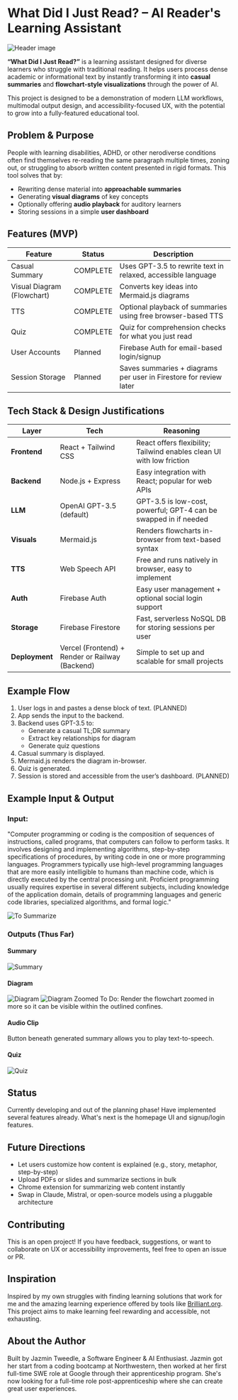 # What Did I Just Read? – AI Reader's Learning Assistant

![Header image](client/src/assets/header.png)

**“What Did I Just Read?”** is a learning assistant designed for diverse learners who struggle with traditional reading. It helps users process dense academic or informational text by instantly transforming it into **casual summaries** and **flowchart-style visualizations** through the power of AI.

This project is designed to be a demonstration of modern LLM workflows, multimodal output design, and accessibility-focused UX, with the potential to grow into a fully-featured educational tool.

## Problem & Purpose

People with learning disabilities, ADHD, or other nerodiverse conditions often find themselves re-reading the same paragraph multiple times, zoning out, or struggling to absorb written content presented in rigid formats. This tool solves that by:

- Rewriting dense material into **approachable summaries**
- Generating **visual diagrams** of key concepts
- Optionally offering **audio playback** for auditory learners
- Storing sessions in a simple **user dashboard**

## Features (MVP)

| Feature                 | Status  | Description                                                                 |
|------------------------|---------|-----------------------------------------------------------------------------|
| Casual Summary       | COMPLETE | Uses GPT-3.5 to rewrite text in relaxed, accessible language               |
| Visual Diagram (Flowchart) | COMPLETE | Converts key ideas into Mermaid.js diagrams                                |
| TTS      | COMPLETE | Optional playback of summaries using free browser-based TTS      |
| Quiz        | COMPLETE | Quiz for comprehension checks for what you just read                                 |
| User Accounts        | Planned | Firebase Auth for email-based login/signup                                 |
| Session Storage      | Planned | Saves summaries + diagrams per user in Firestore for review later          |

## Tech Stack & Design Justifications

| Layer        | Tech                          | Reasoning                                                                 |
|--------------|-------------------------------|---------------------------------------------------------------------------|
| **Frontend** | React + Tailwind CSS          | React offers flexibility; Tailwind enables clean UI with low friction     |
| **Backend**  | Node.js + Express             | Easy integration with React; popular for web APIs                         |
| **LLM**      | OpenAI GPT-3.5 (default) | GPT-3.5 is low-cost, powerful; GPT-4 can be swapped in if needed         |
| **Visuals**  | Mermaid.js                    | Renders flowcharts in-browser from text-based syntax                      |
| **TTS**      | Web Speech API | Free and runs natively in browser, easy to implement                     |
| **Auth**     | Firebase Auth                 | Easy user management + optional social login support                      |
| **Storage**  | Firebase Firestore            | Fast, serverless NoSQL DB for storing sessions per user                  |
| **Deployment** | Vercel (Frontend) + Render or Railway (Backend) | Simple to set up and scalable for small projects                       |

## Example Flow

1. User logs in and pastes a dense block of text. (PLANNED)
2. App sends the input to the backend.
3. Backend uses GPT-3.5 to:
   - Generate a casual TL;DR summary
   - Extract key relationships for diagram
   - Generate quiz questions
4. Casual summary is displayed.
5. Mermaid.js renders the diagram in-browser.
6. Quiz is generated.
7. Session is stored and accessible from the user’s dashboard. (PLANNED)

## Example Input & Output

### Input:
"Computer programming or coding is the composition of sequences of instructions, called programs, that computers can follow to perform tasks. It involves designing and implementing algorithms, step-by-step specifications of procedures, by writing code in one or more programming languages. Programmers typically use high-level programming languages that are more easily intelligible to humans than machine code, which is directly executed by the central processing unit. Proficient programming usually requires expertise in several different subjects, including knowledge of the application domain, details of programming languages and generic code libraries, specialized algorithms, and formal logic."

![To Summarize](client/src/assets/tosummarize.png)

### Outputs (Thus Far)

#### Summary
![Summary](https://github.com/jtweedle1/what-did-i-just-read/blob/main/client/src/assets/summary.png?raw=true)

#### Diagram
![Diagram](client/src/assets/flowchart.png)
![Diagram Zoomed](client/src/assets/flowchartzoom.png)
To Do: Render the flowchart zoomed in more so it can be visible within the outlined confines.

#### Audio Clip
Button beneath generated summary allows you to play text-to-speech.

#### Quiz
![Quiz](client/src/assets/quiz.png)

## Status
Currently developing and out of the planning phase! Have implemented several features already. What's next is the homepage UI and signup/login features.

## Future Directions

- Let users customize how content is explained (e.g., story, metaphor, step-by-step)  
- Upload PDFs or slides and summarize sections in bulk  
- Chrome extension for summarizing web content instantly  
- Swap in Claude, Mistral, or open-source models using a pluggable architecture 

## Contributing

This is an open project! If you have feedback, suggestions, or want to collaborate on UX or accessibility improvements, feel free to open an issue or PR.

## Inspiration

Inspired by my own struggles with finding learning solutions that work for me and the amazing learning experience offered by tools like [Brilliant.org](https://brilliant.org). This project aims to make learning feel rewarding and accessible, not exhausting.

## About the Author

Built by Jazmin Tweedle, a Software Engineer & AI Enthusiast. Jazmin got her start from a coding bootcamp at Northwestern, then worked at her first full-time SWE role at Google through their apprenticeship program. She's now looking for a full-time role post-apprenticeship where she can create great user experiences.
